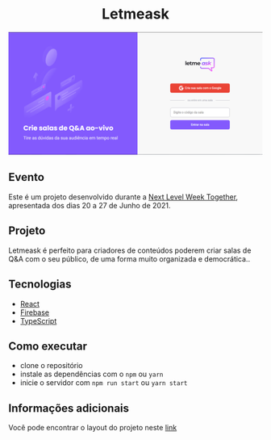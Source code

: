 <h1 align="center">Letmeask</h1>

<div align="center">
  <img src='./github/cover.png' alt="tela inicial letmeask" />
</div>

## Evento

Este é um projeto desenvolvido durante a [Next Level Week Together](https://nextlevelweek.com/), apresentada dos dias 20 a 27 de Junho de 2021.

## Projeto

Letmeask é perfeito para criadores de conteúdos poderem criar salas de Q&A com o seu público, de uma forma muito organizada e democrática..

## Tecnologias

- [React](https://reactjs.org/)
- [Firebase](https://firebase.google.com/)
- [TypeScript](https://www.typescriptlang.org/)

## Como executar

- clone o repositório
- instale as dependências com o `npm` ou `yarn`
- inicie o servidor com `npm run start` ou `yarn start`

## Informações adicionais

Você pode encontrar o layout do projeto neste [link](https://www.figma.com/file/u0BQK8rCf2KgzcukdRRCWh/Letmeask/duplicate)
